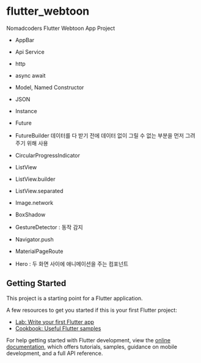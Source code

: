 # flutter_webtoon

Nomadcoders Flutter Webtoon App Project

* AppBar

* Api Service
* http
* async await

* Model, Named Constructor
* JSON
* Instance

* Future
* FutureBuilder
데이터를 다 받기 전에 데이터 없이 그릴 수 없는 부분을 먼저 그려주기 위해 사용

* CircularProgressIndicator
* ListView
* ListView.builder
* ListView.separated

* Image.network
* BoxShadow
* GestureDetector : 동작 감지
* Navigator.push
* MaterialPageRoute

* Hero : 두 화면 사이에 애니메이션을 주는 컴포넌트

## Getting Started

This project is a starting point for a Flutter application.

A few resources to get you started if this is your first Flutter project:

- [Lab: Write your first Flutter app](https://docs.flutter.dev/get-started/codelab)
- [Cookbook: Useful Flutter samples](https://docs.flutter.dev/cookbook)

For help getting started with Flutter development, view the
[online documentation](https://docs.flutter.dev/), which offers tutorials, samples, guidance on
mobile development, and a full API reference.
